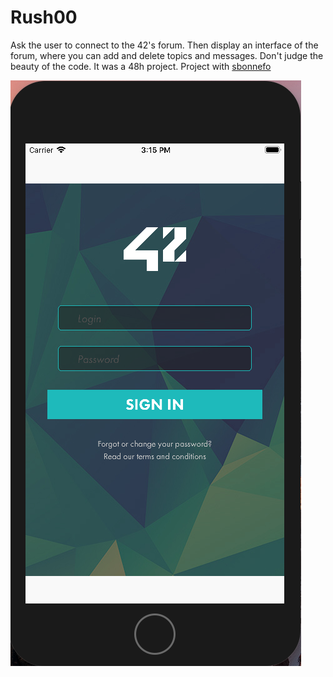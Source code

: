 # Rush00

Ask the user to connect to the 42's forum. Then display an interface of the forum, where you can add and delete topics and messages. Don't judge the beauty of the code. It was a 48h project. 
Project with [sbonnefo](https://github.com/Syberam "sbonnefo")


![alt text](https://github.com/mdubus/piscine-swift/blob/master/images/rush00.png)
